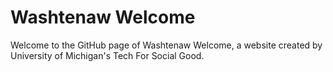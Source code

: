 # Washtenaw Welcome
Welcome to the GitHub page of Washtenaw Welcome, a website created by University of Michigan's Tech For Social Good.
